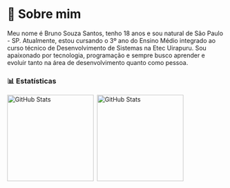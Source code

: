 # 👋 Sobre mim

Meu nome é Bruno Souza Santos, tenho 18 anos e sou natural de São Paulo - SP. Atualmente, estou cursando o 3º ano do Ensino Médio integrado ao curso técnico de Desenvolvimento de Sistemas na Etec Uirapuru. Sou apaixonado por tecnologia, programação e sempre busco aprender e evoluir tanto na área de desenvolvimento quanto como pessoa.

### 📊 Estatísticas

<p>
  <img 
    align="left" 
    alt="GitHub Stats" 
    height="200" 
    style="padding-right: 5px;" 
    src="https://github-readme-stats.vercel.app/api?username=689241bruno&show_icons=true&theme=tokyonight&include_all_commits=true&locale=pt-br" 
  />

<img 
      align="left" 
      alt="GitHub Stats" 
      height="200" 
      src="https://github-readme-stats.vercel.app/api/top-langs/?username=689241bruno&theme=tokyonight&layout=compact&custom_title=Tecnologias&langs_count=9" 
  />

</p>
